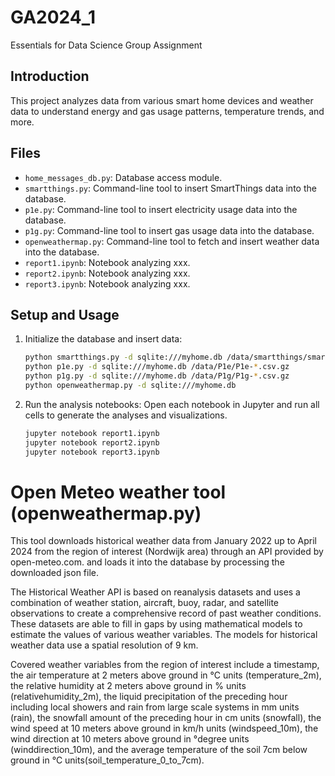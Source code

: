 # GA2024_1
Essentials for Data Science Group Assignment

## Introduction

This project analyzes data from various smart home devices and weather data to understand energy and gas usage patterns, temperature trends, and more.

## Files

- `home_messages_db.py`: Database access module.
- `smartthings.py`: Command-line tool to insert SmartThings data into the database.
- `p1e.py`: Command-line tool to insert electricity usage data into the database.
- `p1g.py`: Command-line tool to insert gas usage data into the database.
- `openweathermap.py`: Command-line tool to fetch and insert weather data into the database.
- `report1.ipynb`: Notebook analyzing xxx.
- `report2.ipynb`: Notebook analyzing xxx.
- `report3.ipynb`: Notebook analyzing xxx.

## Setup and Usage

1. Initialize the database and insert data:
    ```bash
    python smartthings.py -d sqlite:///myhome.db /data/smartthings/smartthings.*
    python p1e.py -d sqlite:///myhome.db /data/P1e/P1e-*.csv.gz
    python p1g.py -d sqlite:///myhome.db /data/P1g/P1g-*.csv.gz
    python openweathermap.py -d sqlite:///myhome.db
    ```

2. Run the analysis notebooks:
    Open each notebook in Jupyter and run all cells to generate the analyses and visualizations.

    ```bash
    jupyter notebook report1.ipynb
    jupyter notebook report2.ipynb
    jupyter notebook report3.ipynb
    ```

# Open Meteo weather tool (openweathermap.py)

This tool downloads historical weather data from January 2022 up to April 2024 from the region of interest (Nordwijk area) through an API provided by open-meteo.com. and loads it into the database by processing the downloaded json file. 

The Historical Weather API is based on reanalysis datasets and uses a combination of weather station, aircraft, buoy, radar, and satellite observations to create a comprehensive record of past weather conditions. These datasets are able to fill in gaps by using mathematical models to estimate the values of various weather variables. The models for historical weather data use a spatial resolution of 9 km. 

Covered weather variables from the region of interest include a timestamp, the air temperature at 2 meters above ground in °C units (temperature_2m), the relative humidity at 2 meters above ground in % units (relativehumidity_2m), the liquid precipitation of the preceding hour including local showers and rain from large scale systems in mm units (rain), the snowfall amount of the preceding hour in cm units (snowfall), the wind speed at 10 meters above ground in km/h units (windspeed_10m), the wind direction at 10 meters above ground in °degree units (winddirection_10m), and the average temperature of the soil 7cm below ground in °C units(soil_temperature_0_to_7cm).





